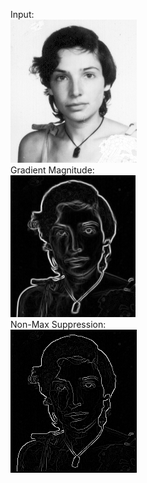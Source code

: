 Input:  
![alt text](https://github.com/theocharistr/Image-and-Video-Processing/blob/master/IVA_TASK1/Input/julia.png)  
Gradient Magnitude:  
![alt text](https://github.com/theocharistr/Image-and-Video-Processing/blob/master/IVA_TASK1/Output/Gradient%20Magnitude_julia.png)  
Non-Max Suppression:  
![alt text](https://github.com/theocharistr/Image-and-Video-Processing/blob/master/IVA_TASK1/Output/Non-Max%20Suppression_julia.png)
